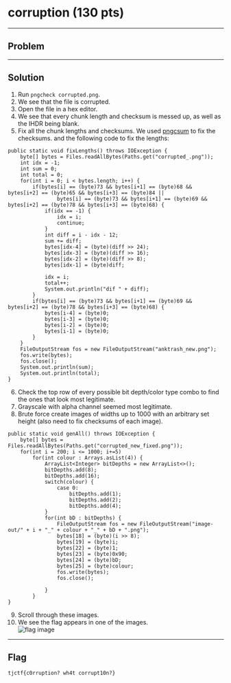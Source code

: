 # corruption (130 pts)

---

## Problem

---

## Solution
1) Run `pngcheck corrupted.png`.<br>
2) We see that the file is corrupted.<br>
3) Open the file in a hex editor.<br>
4) We see that every chunk length and checksum is messed up, as well as the IHDR being blank.<br>
5) Fix all the chunk lengths and checksums. We used [pngcsum](http://schaik.com/png/pngcsum.html) to fix the checksums. and the following code to fix the lengths:<br>
```
public static void fixLengths() throws IOException {
    byte[] bytes = Files.readAllBytes(Paths.get("corrupted_.png"));
    int idx = -1;
    int sum = 0;
    int total = 0;
    for(int i = 0; i < bytes.length; i++) {
        if(bytes[i] == (byte)73 && bytes[i+1] == (byte)68 && bytes[i+2] == (byte)65 && bytes[i+3] == (byte)84 ||
                bytes[i] == (byte)73 && bytes[i+1] == (byte)69 && bytes[i+2] == (byte)78 && bytes[i+3] == (byte)68) {
            if(idx == -1) {
                idx = i;
                continue;
            }
            int diff = i - idx - 12;
            sum += diff;
            bytes[idx-4] = (byte)(diff >> 24);
            bytes[idx-3] = (byte)(diff >> 16);
            bytes[idx-2] = (byte)(diff >> 8);
            bytes[idx-1] = (byte)diff;

            idx = i;
            total++;
            System.out.println("dif " + diff);
        }
        if(bytes[i] == (byte)73 && bytes[i+1] == (byte)69 && bytes[i+2] == (byte)78 && bytes[i+3] == (byte)68) {
            bytes[i-4] = (byte)0;
            bytes[i-3] = (byte)0;
            bytes[i-2] = (byte)0;
            bytes[i-1] = (byte)0;
        }
    }
    FileOutputStream fos = new FileOutputStream("anktrash_new.png");
    fos.write(bytes);
    fos.close();
    System.out.println(sum);
    System.out.println(total);
}
```
6) Check the top row of every possible bit depth/color type combo to find the ones that look most legitimate.<br>
7) Grayscale with alpha channel seemed most legitimate.<br>
8) Brute force create images of widths up to 1000 with an arbitrary set height (also need to fix checksums of each image).<br>
```
public static void genAll() throws IOException {
    byte[] bytes = Files.readAllBytes(Paths.get("corrupted_new_fixed.png"));
    for(int i = 200; i <= 1000; i+=5)
        for(int colour : Arrays.asList(4)) {
            ArrayList<Integer> bitDepths = new ArrayList<>();
            bitDepths.add(8);
            bitDepths.add(16);
            switch(colour) {
                case 0:
                    bitDepths.add(1);
                    bitDepths.add(2);
                    bitDepths.add(4);
            }
            for(int bD : bitDepths) {
                FileOutputStream fos = new FileOutputStream("image-out/" + i + "_" + colour + "_" + bD + ".png");
                bytes[18] = (byte)(i >> 8);
                bytes[19] = (byte)i;
                bytes[22] = (byte)1;
                bytes[23] = (byte)0x90;
                bytes[24] = (byte)bD;
                bytes[25] = (byte)colour;
                fos.write(bytes);
                fos.close();

            }
        }
}

```
9) Scroll through these images.<br>
10) We see the flag appears in one of the images.<br>
![flag image][image]


[image]: http://filebin.ca/2izgk9c68hW4/fix-600_4_16.png

---

## Flag
`tjctf{c0rruption? wh4t corrupt10n?}`